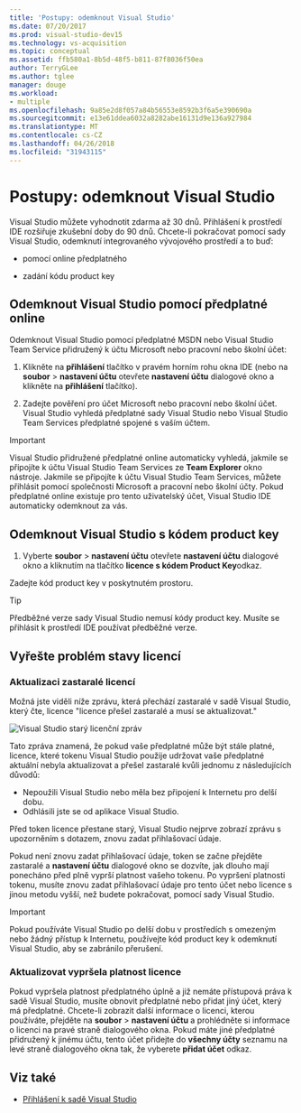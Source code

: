 ```yaml
---
title: 'Postupy: odemknout Visual Studio'
ms.date: 07/20/2017
ms.prod: visual-studio-dev15
ms.technology: vs-acquisition
ms.topic: conceptual
ms.assetid: ffb580a1-8b5d-48f5-b811-87f8036f50ea
author: TerryGLee
ms.author: tglee
manager: douge
ms.workload:
- multiple
ms.openlocfilehash: 9a85e2d8f057a84b56553e8592b3f6a5e390690a
ms.sourcegitcommit: e13e61ddea6032a8282abe16131d9e136a927984
ms.translationtype: MT
ms.contentlocale: cs-CZ
ms.lasthandoff: 04/26/2018
ms.locfileid: "31943115"
---
```

# <a name="how-to-unlock-visual-studio"></a>Postupy: odemknout Visual Studio

Visual Studio můžete vyhodnotit zdarma až 30 dnů. Přihlášení k prostředí IDE rozšiřuje zkušební doby do 90 dnů. Chcete-li pokračovat pomocí sady Visual Studio, odemknutí integrovaného vývojového prostředí a to buď:

- pomocí online předplatného

- zadání kódu product key

## <a name="to-unlock-visual-studio-using-an-online-subscription"></a>Odemknout Visual Studio pomocí předplatné online

Odemknout Visual Studio pomocí předplatné MSDN nebo Visual Studio Team Service přidružený k účtu Microsoft nebo pracovní nebo školní účet:

1. Klikněte na **přihlášení** tlačítko v pravém horním rohu okna IDE (nebo na **soubor** > **nastavení účtu** otevřete **nastavení účtu**  dialogové okno a klikněte na **přihlášení** tlačítko).

1. Zadejte pověření pro účet Microsoft nebo pracovní nebo školní účet. Visual Studio vyhledá předplatné sady Visual Studio nebo Visual Studio Team Services předplatné spojené s vaším účtem.

> [!IMPORTANT]
> Visual Studio přidružené předplatné online automaticky vyhledá, jakmile se připojíte k účtu Visual Studio Team Services ze **Team Explorer** okno nástroje. Jakmile se připojíte k účtu Visual Studio Team Services, můžete přihlásit pomocí společnosti Microsoft a pracovní nebo školní účty. Pokud předplatné online existuje pro tento uživatelský účet, Visual Studio IDE automaticky odemknout za vás.

## <a name="to-unlock-visual-studio-with-a-product-key"></a>Odemknout Visual Studio s kódem product key

1. Vyberte **soubor** > **nastavení účtu** otevřete **nastavení účtu** dialogové okno a kliknutím na tlačítko **licence s kódem Product Key**odkaz.

Zadejte kód product key v poskytnutém prostoru.

> [!TIP]
> Předběžné verze sady Visual Studio nemusí kódy product key. Musíte se přihlásit k prostředí IDE používat předběžné verze.

## <a name="address-license-problem-states"></a>Vyřešte problém stavy licencí

### <a name="update-stale-licenses"></a>Aktualizaci zastaralé licencí

 Možná jste viděli níže zprávu, která přechází zastaralé v sadě Visual Studio, který čte, licence "licence přešel zastaralé a musí se aktualizovat."

 ![Visual Studio starý licenční zpráv](../ide/media/vs2017_stale-license.png)

 Tato zpráva znamená, že pokud vaše předplatné může být stále platné, licence, které tokenu Visual Studio použije udržovat vaše předplatné aktuální nebyla aktualizovat a přešel zastaralé kvůli jednomu z následujících důvodů:

- Nepoužili Visual Studio nebo měla bez připojení k Internetu pro delší dobu.
- Odhlásili jste se od aplikace Visual Studio.

Před token licence přestane starý, Visual Studio nejprve zobrazí zprávu s upozorněním s dotazem, znovu zadat přihlašovací údaje.

Pokud není znovu zadat přihlašovací údaje, token se začne přejděte zastaralé a **nastavení účtu** dialogové okno se dozvíte, jak dlouho mají ponecháno před plně vyprší platnost vašeho tokenu. Po vypršení platnosti tokenu, musíte znovu zadat přihlašovací údaje pro tento účet nebo licence s jinou metodu vyšší, než budete pokračovat, pomocí sady Visual Studio.

> [!Important]
> Pokud používáte Visual Studio po delší dobu v prostředích s omezeným nebo žádný přístup k Internetu, používejte kód product key k odemknutí Visual Studio, aby se zabránilo přerušení.

### <a name="update-expired-licenses"></a>Aktualizovat vypršela platnost licence

 Pokud vypršela platnost předplatného úplně a již nemáte přístupová práva k sadě Visual Studio, musíte obnovit předplatné nebo přidat jiný účet, který má předplatné. Chcete-li zobrazit další informace o licenci, kterou používáte, přejděte na **soubor** > **nastavení účtu** a prohlédněte si informace o licenci na pravé straně dialogového okna. Pokud máte jiné předplatné přidružený k jinému účtu, tento účet přidejte do **všechny účty** seznamu na levé straně dialogového okna tak, že vyberete **přidat účet** odkaz.

## <a name="see-also"></a>Viz také

* [Přihlášení k sadě Visual Studio](../ide/signing-in-to-visual-studio.md)